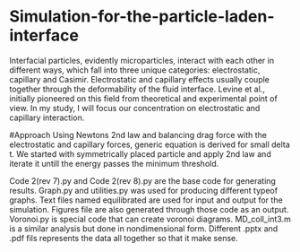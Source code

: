 # Simulation-for-the-particle-laden-interface
Interfacial particles, evidently microparticles, interact with each other in different ways, which fall into three unique categories: electrostatic, capillary and Casimir. Electrostatic and capillary effects usually couple together through the deformability of the fluid interface. Levine et al., initially pioneered on this field from theoretical and experimental point of view. In my study, I will focus our concentration on electrostatic and capillary interaction.

#Approach
Using Newtons 2nd law and balancing drag force with the electrostatic and capillary forces, generic equation is derived for small delta t. We started with symmetrically placed particle and apply 2nd law and iterate it untill the energy passes the minimum threshold. 

Code 2(rev 7).py and Code 2(rev 8).py are the base code for generating results. 
Graph.py and utilities.py was used for producing different typeof graphs. 
Text files named equilibrated are used for input and output for the simulation. 
Figures file are also generated through those code as an output. 
Voronoi.py is special code that can create voronoi diagrams.
MD_coll_int3.m is a similar analysis but done in nondimensional form. 
Different .pptx and .pdf fils represents  the data all together so that it make sense.

